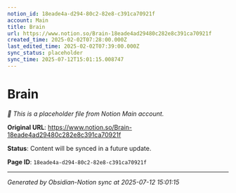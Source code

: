 ```yaml
---
notion_id: 18eade4a-d294-80c2-82e8-c391ca70921f
account: Main
title: Brain
url: https://www.notion.so/Brain-18eade4ad29480c282e8c391ca70921f
created_time: 2025-02-02T07:28:00.000Z
last_edited_time: 2025-02-02T07:39:00.000Z
sync_status: placeholder
sync_time: 2025-07-12T15:01:15.008747
---
```


# Brain

*🔄 This is a placeholder file from Notion Main account.*

**Original URL**: https://www.notion.so/Brain-18eade4ad29480c282e8c391ca70921f

**Status**: Content will be synced in a future update.

**Page ID**: `18eade4a-d294-80c2-82e8-c391ca70921f`

---

*Generated by Obsidian-Notion sync at 2025-07-12 15:01:15*
